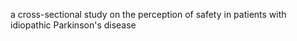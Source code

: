 a cross-sectional study on the perception of safety in patients with idiopathic Parkinson's disease
